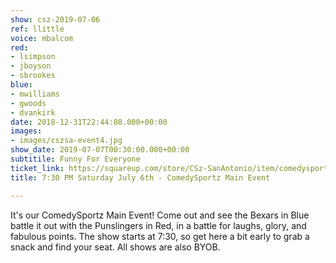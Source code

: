```yaml
---
show: csz-2019-07-06
ref: llittle
voice: mbalcom
red:
- lsimpson
- jboyson
- sbrookes
blue:
- mwilliams
- gwoods
- dvankirk
date: 2018-12-31T22:44:08.000+00:00
images:
- images/cszsa-event4.jpg
show_date: 2019-07-07T00:30:00.000+00:00
subtitile: Funny For Everyone
ticket_link: https://squareup.com/store/CSz-SanAntonio/item/comedysportz-saturday-july
title: 7:30 PM Saturday July 6th - ComedySportz Main Event

---
```

It's our ComedySportz Main Event! Come out and see the Bexars in Blue battle it out with the Punslingers in Red, in a battle for laughs, glory, and fabulous points. The show starts at 7:30, so get here a bit early to grab a snack and find your seat. All shows are also BYOB.